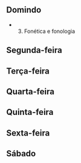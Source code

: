 ## Domindo
- 03. Fonética e fonologia  

## Segunda-feira

## Terça-feira

## Quarta-feira

## Quinta-feira

## Sexta-feira

## Sábado
